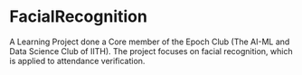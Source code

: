 # FacialRecognition
A Learning Project done a Core member of the Epoch Club (The AI-ML and Data Science Club of IITH). The project focuses on facial recognition, which is applied to attendance verification.
